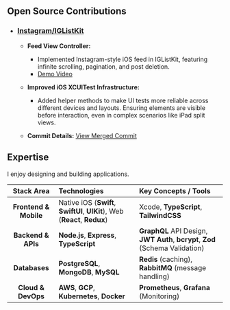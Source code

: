 ## Open Source Contributions

* ### [**Instagram/IGListKit**](https://github.com/Instagram/IGListKit)

  * **Feed View Controller:**
      - Implemented Instagram-style iOS feed in IGListKit, featuring infinite scrolling, pagination, and post deletion.
       * [Demo Video](https://drive.google.com/file/d/1urSqlw_PZOBaGjI9Yh3sYDHTRVkeMVFn/view?usp=sharing)
  
  * **Improved iOS XCUITest Infrastructure:**
      - Added helper methods to make UI tests more reliable across different devices and layouts. Ensuring elements are visible before interaction, even in complex scenarios like iPad split views.
  
  * **Commit Details:** [View Merged Commit](https://github.com/Instagram/IGListKit/commit/01bd505d8b89b55fc3938fc5ce4a9f57a7a92f81)

## Expertise

I enjoy designing and building applications.

| Stack Area | Technologies | Key Concepts / Tools |
| :---: | :--- | :--- |
| **Frontend & Mobile** | Native iOS (**Swift**, **SwiftUI**, **UIKit**), Web (**React**, **Redux**) | Xcode, **TypeScript**, **TailwindCSS** |
| **Backend & APIs** | **Node.js**, **Express**, **TypeScript** | **GraphQL** API Design, **JWT Auth**, **bcrypt**, **Zod** (Schema Validation) |
| **Databases** | **PostgreSQL**, **MongoDB**, **MySQL** | **Redis** (caching), **RabbitMQ** (message handling) |
| **Cloud & DevOps** | **AWS**, **GCP**, **Kubernetes**, **Docker** | **Prometheus**, **Grafana** (Monitoring) |
